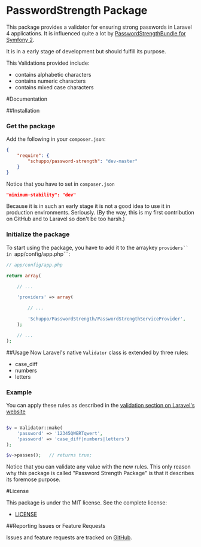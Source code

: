 PasswordStrength Package
================

This package provides a validator for ensuring strong passwords in Laravel 4 applications. It is influenced quite a lot by [PasswordStrengthBundle for Symfony 2](https://github.com/jbafford/PasswordStrengthBundle).

It is in a early stage of development but should fulfill its purpose.

This Validations provided include:

- contains alphabetic characters
- contains numeric characters
- contains mixed case characters


#Documentation

##Installation

### Get the package

Add the following in your `composer.json`:

``` json
{
    "require": {
        "schuppo/password-strength": "dev-master"
    }
}
```
Notice that you have to set in ```composer.json```
``` json
"minimum-stability": "dev"
```
Because it is in such an early stage it is not a good idea to use it in production environments. Seriously. (By the way, this is my first contribution on GitHub and to Laravel so don't be too harsh.)

### Initialize the package

To start using the package, you have to add it to the arraykey ```providers`` in ```app/config/app.php```:

``` php
// app/config/app.php

return array(

    // ...

    'providers' => array(

        // ...

        'Schuppo/PasswordStrength/PasswordStrengthServiceProvider',
    );

    // ...
);
```


##Usage
Now Laravel's native ```Validator``` class is extended by three rules:

- case_diff
- numbers
- letters

### Example
You can apply these rules as described in the [validation section on Laravel's website](http://laravel.com/docs/validation)
``` php

$v = Validator::make(
    'password' => '12345QWERTqwert',
    'password' => 'case_diff|numbers|letters')
);

$v->passes();   // returns true;
```

Notice that you can validate any value with the new rules. This only reason why this package is called "Password Strength Package" is that it describes its foremose purpose.

#License

This package is under the MIT license. See the complete license:

- [LICENSE](https://github.com/schuppo/PasswordStrengthPackage/LICENSE)


##Reporting Issues or Feature Requests

Issues and feature requests are tracked on [GitHub](https://github.com/schuppo/PasswordStrengthPackage/issues).
